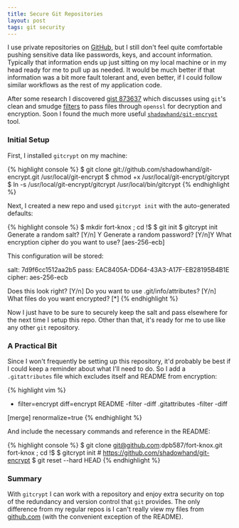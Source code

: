 ```yaml
---
title: Secure Git Repositories
layout: post
tags: git security
---
```


I use private repositories on [GitHub][1], but I still don't feel quite comfortable pushing sensitive data like
passwords, keys, and account information. Typically that information ends up just sitting on my local machine or in my
head ready for me to pull up as needed. It would be much better if that information was a bit more fault tolerant and,
even better, if I could follow similar workflows as the rest of my application code.

After some research I discovered [gist 873637][2] which discusses using `git`'s clean and smudge [filters][4] to pass
files through `openssl` for decryption and encryption. Soon I found the much more useful [`shadowhand/git-encrypt`][3]
tool.


### Initial Setup

First, I installed `gitcrypt` on my machine:

{% highlight console %}
$ git clone git://github.com/shadowhand/git-encrypt.git /usr/local/git-encrypt
$ chmod +x /usr/local/git-encrypt/gitcrypt
$ ln -s /usr/local/git-encrypt/gitcrypt /usr/local/bin/gitcrypt
{% endhighlight %}

Next, I created a new repo and used `gitcrypt init` with the auto-generated defaults:

{% highlight console %}
$ mkdir fort-knox ; cd !$
$ git init
$ gitcrypt init
Generate a random salt? [Y/n] Y
Generate a random password? [Y/n]Y
What encryption cipher do you want to use? [aes-256-ecb] 

This configuration will be stored:

salt:   7d9f6cc1512aa2b5
pass:   EAC8405A-DD64-43A3-A17F-EB28195B4B1E
cipher: aes-256-ecb

Does this look right? [Y/n] 
Do you want to use .git/info/attributes? [Y/n] 
What files do you want encrypted? [*] 
{% endhighlight %}

Now I just have to be sure to securely keep the salt and pass elsewhere for the next time I setup this repo. Other than
that, it's ready for me to use like any other `git` repository.


### A Practical Bit

Since I won't frequently be setting up this repository, it'd probably be best if I could keep a reminder about what I'll
need to do. So I add a `.gitattributes` file which excludes itself and README from encryption:

{% highlight vim %}
* filter=encrypt diff=encrypt
README -filter -diff
.gitattributes -filter -diff

[merge]
    renormalize=true
{% endhighlight %}

And include the necessary commands and reference in the README:

{% highlight console %}
$ git clone git@github.com:dpb587/fort-knox.git fort-knox ; cd !$
$ gitcrypt init # https://github.com/shadowhand/git-encrypt
$ git reset --hard HEAD
{% endhighlight %}


### Summary

With `gitcrypt` I can work with a repository and enjoy extra security on top of the redundancy and version control that
`git` provides. The only difference from my regular repos is I can't really view my files from [github.com][1] (with the
convenient exception of the README).


 [1]: https://github.com/
 [2]: https://gist.github.com/873637
 [3]: https://github.com/shadowhand/git-encrypt
 [4]: http://git-scm.com/book/ch7-2.html#Keyword-Expansion
